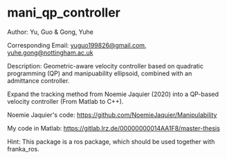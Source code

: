 # mani_qp_controller

Author: Yu, Guo & Gong, Yuhe

Corresponding Email: yuguo199826@gmail.com, yuhe.gong@nottingham.ac.uk

Description: Geometric-aware velocity controller based on quadratic programming (QP) and manipuability ellipsoid, combined with an admittance controller.

Expand the tracking method from Noemie Jaquier (2020) into a QP-based velocity controller (From Matlab to C++).

Noemie Jaquier's code: https://github.com/NoemieJaquier/Manipulability

My code in Matlab: https://gitlab.lrz.de/00000000014AA1F8/master-thesis

Hint: This package is a ros package, which should be used together with franka_ros.

